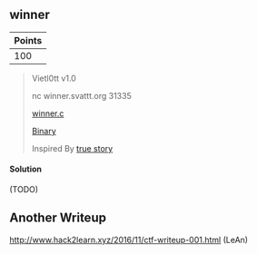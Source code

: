 ## winner

| Points |
| ------ |
| 100 |

> Vietl0tt v1.0
>
> nc winner.svattt.org 31335
>
> [winner.c](./winner.c_b18f3a5b052b1730500a2c2b9cd2d4ea07eb1607)
>
> [Binary](./winner_da068d2f8e018be82ded127608e829abb8a31312) 
>
> Inspired By [true story](https://goo.gl/FhABtF)

#### Solution

(TODO)

## Another Writeup

http://www.hack2learn.xyz/2016/11/ctf-writeup-001.html (LeAn)

